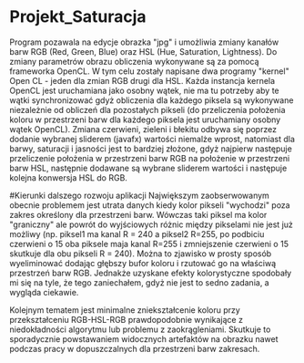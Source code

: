 # Projekt_Saturacja
Program pozawala na edycje obrazka "jpg" i umożliwia zmiany kanałów barw RGB (Red, Green, Blue) oraz HSL (Hue, Saturation, Lightness).
Do zmiany parametrów obrazu obliczenia wykonywane są za pomocą frameworka OpenCL.
W tym celu zostały napisane dwa programy "kernel" Open CL - jeden dla zmian RGB drugi dla HSL.
Każda instancja kernela OpenCL jest uruchamiana jako osobny wątek, nie ma tu potrzeby aby te wątki synchronizować gdyż obliczenia dla każdego piksela są wykonywane niezależnie od obliczeń dla pozostałych pikseli (do przeliczenia położenia koloru w przestrzeni barw dla każdego piksela jest uruchamiany osobny wątek OpenCL).
Zmiana czerwieni, zieleni i błekitu odbywa się poprzez dodanie wybranej sliderem (javafx) wartości niemalże wprost, natomiast dla barwy, saturacji i jasności jest to bardziej złożone, gdyż najpierw następuje przeliczenie położenia w przestrzeni barw RGB na położenie w przestrzeni barw HSL, następnie dodawane są wybrane sliderem wartości i następuje kolejna konwersja HSL do RGB.


#Kierunki dalszego rozwoju aplikacji
Największym zaobserwowanym obecnie problemem jest utrata danych kiedy kolor pikseli "wychodzi" poza zakres określony dla przestrzeni barw. Wówczas taki piksel ma kolor "graniczny" ale powrót do wyjściowych różnic między pikselami nie jest już możliwy (np. piksel1 ma kanal R = 240 a piksel2 R=255, po podbiciu czerwieni o 15 oba piksele maja kanal R=255 i zmniejszenie czerwieni o 15 skutkuje dla obu pikseli R = 240). Można to zjawisko w prosty sposób wyeliminować dodając głębszy bufor koloru i rzutować go na właściwą przestrzeń barw RGB. Jednakże uzyskane efekty kolorystyczne spodobały mi się na tyle, że tego zaniechałem, gdyż nie jest to sedno zadania, a wygląda ciekawie.

Kolejnym tematem jest minimalne zniekształcenie koloru przy przekształceniu RGB-HSL-RGB prawdopodobnie wynikające z niedokładności algorytmu lub problemu z zaokrągleniami. Skutkuje to sporadycznie powstawaniem widocznych artefaktów na obrazku nawet podczas pracy w dopuszczalnych dla przestrzeni barw zakresach.

